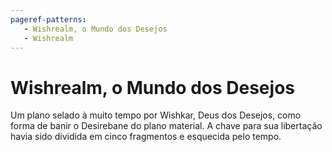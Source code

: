 ```yaml
---
pageref-patterns:
   - Wishrealm, o Mundo dos Desejos
   - Wishrealm
---
```

# Wishrealm, o Mundo dos Desejos

Um plano selado à muito tempo por Wishkar, Deus dos Desejos, como forma de banir o Desirebane do plano material. A chave para sua libertação havia sido dividida em cinco fragmentos e esquecida pelo tempo.
